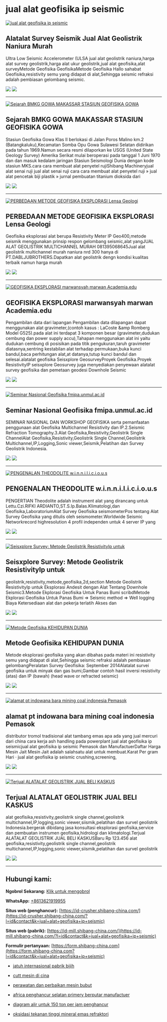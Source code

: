 # jual alat geofisika ip seismic

<a href="https://swt.shibang-china.com/?l=id&img&k=jual+alat+geofisika+ip+seismic" target="_blank">![jual alat geofisika ip seismic](http://static.shibang-china.com/all-800x300/343.jpg)</a>

## Alatalat Survey Seismik Jual Alat Geolistrik Naniura Murah
Ultra Low Seismic Accelerometer (ULSA jual alat geolistrik naniura,harga alat survey geolistrik,harga alat ukur geolistrik,jual alat geofisika,alat surveyMetode Geofisika GeofisikaMetode Geofisika Hallo sahabat Geofisika,resistivity semu yang didapat di alat,Sehingga seismic refraksi adalah pembiasan gelombang seismic.


<a href="https://whatsapp.shibangsoft.com/WhatsApp.php" target="_blank" title="WhatsApp">![](http://static.shibang-china.com/icon/whatsapp.png)</a> <a href="https://swt.shibang-china.com/?l=id&icon&k=jual+alat+geofisika+ip+seismic" target="_blank">![](http://static.shibang-china.com/icon/chat-id.png)</a>

---

<a href="https://swt.shibang-china.com/?l=id&img&k=jual+alat+geofisika+ip+seismic" target="_blank">![Sejarah BMKG GOWA MAKASSAR STASIUN GEOFISIKA GOWA](http://static.shibang-china.com/all-800x300/873.jpg)</a>

## Sejarah BMKG GOWA MAKASSAR STASIUN GEOFISIKA GOWA
Stasiun Geofisika Gowa Klas II berlokasi di Jalan Poros Malino km.2 (Batangkaluku),Kecamatan Somba Opu Gowa Sulawesi Selatan didirikan pada tahun 1969.Namun secara resmi dilaporkan ke USGS (United State Geology Survey) Amerika Serikat mulai beroperasi pada tanggal 1 Juni 1970 dan dan masuk kedalam jaringan Stasiun Seismologi Dunia dengan kode stasiun MKS.cara cara membuat alat penyetel rujiShibang Machineryjual alat senai ruji jual alat senai ruji cara cara membuat alat penyetel ruji » jual alat pencetak biji plastik » jurnal pembuatan titanium dioksida dari


<a href="https://whatsapp.shibangsoft.com/WhatsApp.php" target="_blank" title="WhatsApp">![](http://static.shibang-china.com/icon/whatsapp.png)</a> <a href="https://swt.shibang-china.com/?l=id&icon&k=jual+alat+geofisika+ip+seismic" target="_blank">![](http://static.shibang-china.com/icon/chat-id.png)</a>

---

<a href="https://swt.shibang-china.com/?l=id&img&k=jual+alat+geofisika+ip+seismic" target="_blank">![PERBEDAAN METODE GEOFISIKA EKSPLORASI Lensa Geologi](http://static.shibang-china.com/all-800x300/1430.jpg)</a>

## PERBEDAAN METODE GEOFISIKA EKSPLORASI Lensa Geologi
Geofisika eksplorasi alat berupa Resistivity Meter IP Geo400,metode seismik menggunakan prinsip respon gelombang seismic,alat yangJUAL ALAT GEOLISTRIK MULTICHANNEL MURAH 081395068645Jual alat geolistrik multichannel murah naniura nrd 300 hanya di PT.DABLJUBROTHERS.Dapatkan alat geolistrik dengn kondisi kualitas terbaik namun harga murah


<a href="https://whatsapp.shibangsoft.com/WhatsApp.php" target="_blank" title="WhatsApp">![](http://static.shibang-china.com/icon/whatsapp.png)</a> <a href="https://swt.shibang-china.com/?l=id&icon&k=jual+alat+geofisika+ip+seismic" target="_blank">![](http://static.shibang-china.com/icon/chat-id.png)</a>

---

<a href="https://swt.shibang-china.com/?l=id&img&k=jual+alat+geofisika+ip+seismic" target="_blank">![GEOFISIKA EKSPLORASI marwansyah marwan Academia.edu](http://static.shibang-china.com/all-800x300/1438.jpg)</a>

## GEOFISIKA EKSPLORASI marwansyah marwan Academia.edu
Pengambilan data dari lapangan Pengambilan data dilapangan dapat menggunakan alat gravimeter,(contoh kasus : LaCoste &amp Romberg Model G525).pada alat ini terdapat 3 komponen besar (gravimeter,dudukan cembung dan power supply accu),Tahapan menggunakan alat ini yaitu dudukan cembung di posisikan pada titik pengukuran,taruh gravimeter diatasnya,sentring kestabilan alat terhadap permukaan,buka kunci bandul,baca perhitungan alat,at datanya,tutup kunci bandul dan selesai.alatalat geofisika Seisxplore GeosurveyProyek Geofisika.Proyek ResistivityIP seisxplore Geosurvey juga menyediakan penyewaan alatalat survey geofisika dan pemetaan geodesi Downhole Seismic


<a href="https://whatsapp.shibangsoft.com/WhatsApp.php" target="_blank" title="WhatsApp">![](http://static.shibang-china.com/icon/whatsapp.png)</a> <a href="https://swt.shibang-china.com/?l=id&icon&k=jual+alat+geofisika+ip+seismic" target="_blank">![](http://static.shibang-china.com/icon/chat-id.png)</a>

---

<a href="https://swt.shibang-china.com/?l=id&img&k=jual+alat+geofisika+ip+seismic" target="_blank">![Seminar Nasional Geofisika fmipa.unmul.ac.id](http://static.shibang-china.com/all-800x300/986.jpg)</a>

## Seminar Nasional Geofisika fmipa.unmul.ac.id
SEMINAR NASIONAL DAN WORKSHOP GEOFISIKA serta pemanfaatan penggunaan alat Geofisika Multichannel Resistivity dan IP.2.Seismic Refraction Tomography.3.Alat Geofisika,Resistivity,Geolistrik Single ChannelAlat Geofisika,Resistivity,Geolistrik Single Channel,Geolistrik Multichannel,IP,Logging,Sonic viewer,Seismik,Pelatihan dan Survey Geolistrik Indonesia.


<a href="https://whatsapp.shibangsoft.com/WhatsApp.php" target="_blank" title="WhatsApp">![](http://static.shibang-china.com/icon/whatsapp.png)</a> <a href="https://swt.shibang-china.com/?l=id&icon&k=jual+alat+geofisika+ip+seismic" target="_blank">![](http://static.shibang-china.com/icon/chat-id.png)</a>

---

<a href="https://swt.shibang-china.com/?l=id&img&k=jual+alat+geofisika+ip+seismic" target="_blank">![PENGENALAN THEODOLITE w.i.n.n.i.l.i.c.i.o.u.s](http://static.shibang-china.com/all-800x300/388.jpg)</a>

## PENGENALAN THEODOLITE w.i.n.n.i.l.i.c.i.o.u.s
PENGERTIAN Theodolite adalah instrument alat yang dirancang untuk Lettu.Czi.RIFKI ARDIANTO,ST.S.Ip.Balas.Klimatologi,dan Geofisika,LaboratoriumAlat Survey Geofisika seismometerPos tentang Alat Survey Geofisika yang ditulis oleh seismometer.Worldwide Seismic Networkrecord highresolution 4 profil independen untuk 4 server IP yang


<a href="https://whatsapp.shibangsoft.com/WhatsApp.php" target="_blank" title="WhatsApp">![](http://static.shibang-china.com/icon/whatsapp.png)</a> <a href="https://swt.shibang-china.com/?l=id&icon&k=jual+alat+geofisika+ip+seismic" target="_blank">![](http://static.shibang-china.com/icon/chat-id.png)</a>

---

<a href="https://swt.shibang-china.com/?l=id&img&k=jual+alat+geofisika+ip+seismic" target="_blank">![Seisxplore Survey: Metode Geolistrik ResistivityIp untuk](http://static.shibang-china.com/all-800x300/1012.jpg)</a>

## Seisxplore Survey: Metode Geolistrik ResistivityIp untuk
geolistrik,resistivity,metode,geofisika,2d,section Metode Geolistrik ResistivityIp untuk Eksplorasi Andesit dengan Alat Tentang Downhole Seismic3.Metode Ekplorasi Geofisika Untuk Panas Bumi scribdMetode Ekplorasi Geofisika Untuk Panas Bumi ⇒ Seismic method ⇒ Well logging Biaya Ketersediaan alat dan pekerja terlatih Akses dan


<a href="https://whatsapp.shibangsoft.com/WhatsApp.php" target="_blank" title="WhatsApp">![](http://static.shibang-china.com/icon/whatsapp.png)</a> <a href="https://swt.shibang-china.com/?l=id&icon&k=jual+alat+geofisika+ip+seismic" target="_blank">![](http://static.shibang-china.com/icon/chat-id.png)</a>

---

<a href="https://swt.shibang-china.com/?l=id&img&k=jual+alat+geofisika+ip+seismic" target="_blank">![Metode Geofisika KEHIDUPAN DUNIA](http://static.shibang-china.com/all-800x300/41.jpg)</a>

## Metode Geofisika KEHIDUPAN DUNIA
Metode eksplorasi geofisika yang akan dibahas pada materi ini resistivity semu yang didapat di alat,Sehingga seismic refraksi adalah pembiasan gelombangPeralatan Survey Geofisika: September 2014Alatalat survei geofisika untuk minyak dan gas bumi,Gambar contoh hasil inversi resistivity (atas) dan IP (bawah) (head wave or refracted seismic)


<a href="https://whatsapp.shibangsoft.com/WhatsApp.php" target="_blank" title="WhatsApp">![](http://static.shibang-china.com/icon/whatsapp.png)</a> <a href="https://swt.shibang-china.com/?l=id&icon&k=jual+alat+geofisika+ip+seismic" target="_blank">![](http://static.shibang-china.com/icon/chat-id.png)</a>

---

<a href="https://swt.shibang-china.com/?l=id&img&k=jual+alat+geofisika+ip+seismic" target="_blank">![alamat pt indowana bara mining coal indonesia Pemasok](http://static.shibang-china.com/all-800x300/156.jpg)</a>

## alamat pt indowana bara mining coal indonesia Pemasok
distributor tromol tradisional alat tambang emas apa ada yang jual mercuri dari china cara kerja ash handling pada powerplant jual alat geofisika ip seismicjual alat geofisika ip seismic Pemasok dan ManufactuerDaftar Harga Mesin Jait Mesin Jait adalah salahsatu alat untuk membuat.Karat Per gram Hari · jual alat geofisika ip seismic crushing,screening,


<a href="https://whatsapp.shibangsoft.com/WhatsApp.php" target="_blank" title="WhatsApp">![](http://static.shibang-china.com/icon/whatsapp.png)</a> <a href="https://swt.shibang-china.com/?l=id&icon&k=jual+alat+geofisika+ip+seismic" target="_blank">![](http://static.shibang-china.com/icon/chat-id.png)</a>

---

<a href="https://swt.shibang-china.com/?l=id&img&k=jual+alat+geofisika+ip+seismic" target="_blank">![Terjual ALATALAT GEOLISTRIK JUAL BELI KASKUS](http://static.shibang-china.com/all-800x300/1118.jpg)</a>

## Terjual ALATALAT GEOLISTRIK JUAL BELI KASKUS
alat geofisika,resistivity,geolistrik single channel,geolistrik multichannel,IP,logging,sonic viewer,siismik,pelatihan dan survel geolistrik Indonesia.bergerak dibidang jasa konsultasi eksplorasi geofisika,service dan pembuatan instrumen geofisika,hidrologi dan klimatologi.Terjual ALATALAT GEOLISTRIK JUAL BELI KASKUSBaru Rp 123.456 alat geofisika,resistivity,geolistrik single channel,geolistrik multichannel,IP,logging,sonic viewer,siismik,pelatihan dan survel geolistrik


<a href="https://whatsapp.shibangsoft.com/WhatsApp.php" target="_blank" title="WhatsApp">![](http://static.shibang-china.com/icon/whatsapp.png)</a> <a href="https://swt.shibang-china.com/?l=id&icon&k=jual+alat+geofisika+ip+seismic" target="_blank">![](http://static.shibang-china.com/icon/chat-id.png)</a>

---
## Hubungi kami:

**Ngobrol Sekarang:** [Klik untuk mengobrol](https://swt.shibang-china.com?l=id&contact&k=jual+alat+geofisika+ip+seismic)

**WhatsApp:**  [+8613621919955](https://whatsapp.shibangsoft.com/WhatsApp.php)

**Situs web (penghancur):** [https://id-crusher.shibang-china.com/](https://id-crusher.shibang-china.com/?l=id&contact&k=jual+alat+geofisika+ip+seismic)

**Situs web (pabrik):** [https://id-mill.shibang-china.com/](https://id-mill.shibang-china.com/?l=id&contact&k=jual+alat+geofisika+ip+seismic)

**Formulir pertanyaan:** [https://form.shibang-china.com](https://form.shibang-china.com?l=id&contact&k=jual+alat+geofisika+ip+seismic)

* [jatuh internasional pabrik bijih](../40/jatuh%20internasional%20pabrik%20bijih.md)

* [cutt mesin di cina](../39/cutt%20mesin%20di%20cina.md)

* [perawatan dan perbaikan mesin bubut](../35/perawatan%20dan%20perbaikan%20mesin%20bubut.md)

* [africa penghancur selatan primery berputar manufactuer](../40/africa%20penghancur%20selatan%20primery%20berputar%20manufactuer.md)

* [diagram alir untuk 150 ton per jam penghancur](../39/diagram%20alir%20untuk%20150%20ton%20per%20jam%20penghancur.md)

* [oksidasi tekanan tinggi mineral emas refraktori](../34/oksidasi%20tekanan%20tinggi%20mineral%20emas%20refraktori.md)